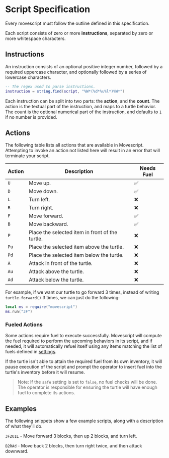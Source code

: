 # Script Specification

Every movescript must follow the outline defined in this specification.

Each script consists of zero or more **instructions**, separated by zero or more whitespace characters.

## Instructions

An instruction consists of an optional positive integer number, followed by a required uppercase character, and optionally followed by a series of lowercase characters.

```lua
-- The regex used to parse instructions.
instruction = string.find(script, "%W*(%d*%u%l*)%W*")
```

Each instruction can be split into two parts: the **action**, and the **count**. The action is the textual part of the instruction, and maps to a turtle behavior. The count is the optional numerical part of the instruction, and defaults to `1` if no number is provided.

## Actions

The following table lists all actions that are available in Movescript. Attempting to invoke an action not listed here will result in an error that will terminate your script.

| Action | Description                                      | Needs Fuel |
| ------ | ------------------------------------------------ | ---------- |
| `U`    | Move up.                                         | ✅         |
| `D`    | Move down.                                       | ✅         |
| `L`    | Turn left.                                       | ❌         |
| `R`    | Turn right.                                      | ❌         |
| `F`    | Move forward.                                    | ✅         |
| `B`    | Move backward.                                   | ✅         |
| `P`    | Place the selected item in front of the turtle.  | ❌         |
| `Pu`   | Place the selected item above the turtle.        | ❌         |
| `Pd`   | Place the selected item below the turtle.        | ❌         |
| `A`    | Attack in front of the turtle.                   | ❌         |
| `Au`   | Attack above the turtle.                         | ❌         |
| `Ad`   | Attack below the turtle.                         | ❌         |

For example, if we want our turtle to go forward 3 times, instead of writing `turtle.forward()` 3 times, we can just do the following:

```lua
local ms = require("movescript")
ms.run("3F")
```

### Fueled Actions

Some actions require fuel to execute successfully. Movescript will compute the fuel required to perform the upcoming behaviors in its script, and if needed, it will automatically refuel itself using any items matching the list of fuels defined in [settings](settings.md).

If the turtle isn't able to attain the required fuel from its own inventory, it will pause execution of the script and prompt the operator to insert fuel into the turtle's inventory before it will resume.

> Note: If the `safe` setting is set to `false`, no fuel checks will be done. The operator is responsible for ensuring the turtle will have enough fuel to complete its actions.

## Examples

The following snippets show a few example scripts, along with a description of what they'll do.

`3F2U1L` - Move forward 3 blocks, then up 2 blocks, and turn left.

`B2RAd` - Move back 2 blocks, then turn right twice, and then attack downward.


